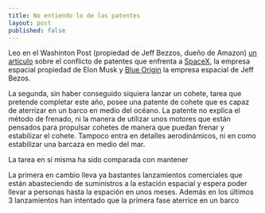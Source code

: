 ```yaml
---
title: No entiendo lo de las patentes
layout: post
published: false
---
```


Leo en el Washinton Post (propiedad de Jeff Bezzos, dueño de Amazon) [un artículo](http://www.washingtonpost.com/blogs/the-switch/wp/2015/03/06/clash-of-the-billionaires-elon-musk-and-jeff-bezos-are-duking-it-out-over-space/) sobre el conflicto de patentes que enfrenta a [SpaceX](http://spacex.com), la empresa espacial propiedad de Elon Musk y [Blue Origin](http://www.blueorigin.com/) la empresa espacial de Jeff Bezos.

La segunda, sin haber conseguido siquiera lanzar un cohete, tarea que pretende completar este año, posee una patente de cohete que es capaz de aterrizar en un barco en medio del océano. La patente no explica el método de frenado, ni la manera de utilizar unos motores que están pensados para propulsar cohetes de manera que puedan frenar y estabilizar el cohete. Tampoco entra en detalles aerodinámicos, ni en como estabilizar una barcaza en medio del mar.

La tarea en sí misma ha sido comparada con mantener

La primera en cambio lleva ya bastantes lanzamientos comerciales que están abasteciendo de suministros a la estación espacial y espera poder llevar a personas hasta la espación en unos meses. Además en los últimos 3 lanzamientos han intentado que la primera fase aterrice en un barco 

